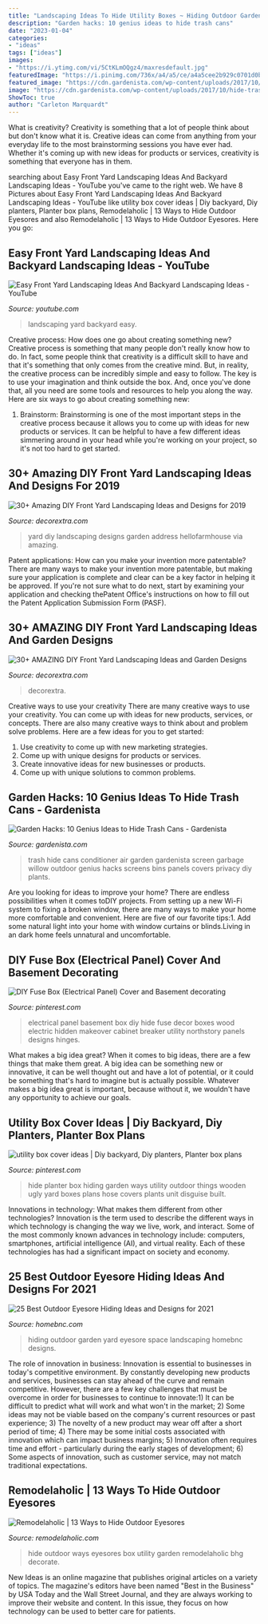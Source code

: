 ```yaml
---
title: "Landscaping Ideas To Hide Utility Boxes ~ Hiding Outdoor Garden Yard Eyesore Space Landscaping Homebnc Designs"
description: "Garden hacks: 10 genius ideas to hide trash cans"
date: "2023-01-04"
categories:
- "ideas"
tags: ["ideas"]
images:
- "https://i.ytimg.com/vi/5CtKLmOQgz4/maxresdefault.jpg"
featuredImage: "https://i.pinimg.com/736x/a4/a5/ce/a4a5cee2b929c0701d0bc00c34c4af3d--electrical-panel-cover-ideas-basements-hidden-electrical-panel.jpg"
featured_image: "https://cdn.gardenista.com/wp-content/uploads/2017/10/hide-trash-bins-garbage-cans-willow-panels-plow-hearth.jpg"
image: "https://cdn.gardenista.com/wp-content/uploads/2017/10/hide-trash-bins-garbage-cans-willow-panels-plow-hearth.jpg"
ShowToc: true
author: "Carleton Marquardt"
---
```



What is creativity?
Creativity is something that a lot of people think about but don't know what it is. Creative ideas can come from anything from your everyday life to the most brainstorming sessions you have ever had. Whether it's coming up with new ideas for products or services, creativity is something that everyone has in them.

	

		
searching about Easy Front Yard Landscaping Ideas And Backyard Landscaping Ideas - YouTube you've came to the right web. We have 8 Pictures about Easy Front Yard Landscaping Ideas And Backyard Landscaping Ideas - YouTube like utility box cover ideas | Diy backyard, Diy planters, Planter box plans, Remodelaholic | 13 Ways to Hide Outdoor Eyesores and also Remodelaholic | 13 Ways to Hide Outdoor Eyesores. Here you go:
		
    
## Easy Front Yard Landscaping Ideas And Backyard Landscaping Ideas - YouTube

<img loading=lazy src="https://i.ytimg.com/vi/5CtKLmOQgz4/maxresdefault.jpg" onerror="this.onerror=null;this.src='https://tse2.mm.bing.net/th?id=OIP.chuTZjUtTOLXhLNreAI5bQHaEK&amp;pid=15.1';" alt="Easy Front Yard Landscaping Ideas And Backyard Landscaping Ideas - YouTube">

_Source: youtube.com_

>landscaping yard backyard easy. 

	

Creative process: How does one go about creating something new?
Creative process is something that many people don't really know how to do. In fact, some people think that creativity is a difficult skill to have and that it's something that only comes from the creative mind. But, in reality, the creative process can be incredibly simple and easy to follow. The key is to use your imagination and think outside the box. And, once you've done that, all you need are some tools and resources to help you along the way. Here are six ways to go about creating something new: 
1) Brainstorm: Brainstorming is one of the most important steps in the creative process because it allows you to come up with ideas for new products or services. It can be helpful to have a few different ideas simmering around in your head while you're working on your project, so it's not too hard to get started.

    
## 30+ Amazing DIY Front Yard Landscaping Ideas And Designs For 2019

<img loading=lazy src="https://decorextra.com/wp-content/uploads/2017/06/Beautiful-DIY-Address-Post-Front-Yard-Landscaping-Ideas-and-projects.jpg" onerror="this.onerror=null;this.src='https://tse1.mm.bing.net/th?id=OIP.P5kcl-3XSikSqRFyXNFY_wHaLL&amp;pid=15.1';" alt="30+ Amazing DIY Front Yard Landscaping Ideas and Designs for 2019">

_Source: decorextra.com_

>yard diy landscaping designs garden address hellofarmhouse via amazing. 

	

Patent applications: How can you make your invention more patentable?
There are many ways to make your invention more patentable, but making sure your application is complete and clear can be a key factor in helping it be approved. If you're not sure what to do next, start by examining your application and checking thePatent Office's instructions on how to fill out the Patent Application Submission Form (PASF).

    
## 30+ AMAZING DIY Front Yard Landscaping Ideas And Garden Designs

<img loading=lazy src="https://decorextra.com/wp-content/uploads/2017/06/Beautiful-Planted-Wheelbarrow-Front-Yard-Landscaping-Ideas-and-projects.jpg" onerror="this.onerror=null;this.src='https://tse3.mm.bing.net/th?id=OIP.P5bQinMlHCwj1gbfZWSqgwHaFj&amp;pid=15.1';" alt="30+ AMAZING DIY Front Yard Landscaping Ideas and Garden Designs">

_Source: decorextra.com_

>decorextra. 

	

Creative ways to use your creativity
There are many creative ways to use your creativity. You can come up with ideas for new products, services, or concepts. There are also many creative ways to think about and problem solve problems. Here are a few ideas for you to get started:
1) Use creativity to come up with new marketing strategies.
2) Come up with unique designs for products or services.
3) Create innovative ideas for new businesses or products.
4) Come up with unique solutions to common problems.

    
## Garden Hacks: 10 Genius Ideas To Hide Trash Cans - Gardenista

<img loading=lazy src="https://cdn.gardenista.com/wp-content/uploads/2017/10/hide-trash-bins-garbage-cans-willow-panels-plow-hearth.jpg" onerror="this.onerror=null;this.src='https://tse3.mm.bing.net/th?id=OIP.uQUALCEdXsMgIdRst6pXeAHaIJ&amp;pid=15.1';" alt="Garden Hacks: 10 Genius Ideas to Hide Trash Cans - Gardenista">

_Source: gardenista.com_

>trash hide cans conditioner air garden gardenista screen garbage willow outdoor genius hacks screens bins panels covers privacy diy plants. 

	

Are you looking for ideas to improve your home? There are endless possibilities when it comes toDIY projects. From setting up a new Wi-Fi system to fixing a broken window, there are many ways to make your home more comfortable and convenient. Here are five of our favorite tips:1. Add some natural light into your home with window curtains or blinds.Living in an dark home feels unnatural and uncomfortable.

    
## DIY Fuse Box (Electrical Panel) Cover And Basement Decorating

<img loading=lazy src="https://i.pinimg.com/736x/a4/a5/ce/a4a5cee2b929c0701d0bc00c34c4af3d--electrical-panel-cover-ideas-basements-hidden-electrical-panel.jpg" onerror="this.onerror=null;this.src='https://tse4.mm.bing.net/th?id=OIP.btAa0eKsYvmvzYQoOUXnXQHaLI&amp;pid=15.1';" alt="DIY Fuse Box (Electrical Panel) Cover and Basement decorating">

_Source: pinterest.com_

>electrical panel basement box diy hide fuse decor boxes wood electric hidden makeover cabinet breaker utility northstory panels designs hinges. 

	

What makes a big idea great?
When it comes to big ideas, there are a few things that make them great. A big idea can be something new or innovative, it can be well thought out and have a lot of potential, or it could be something that's hard to imagine but is actually possible. Whatever makes a big idea great is important, because without it, we wouldn't have any opportunity to achieve our goals.

    
## Utility Box Cover Ideas | Diy Backyard, Diy Planters, Planter Box Plans

<img loading=lazy src="https://i.pinimg.com/736x/13/3e/46/133e4686443503291cb3fe90f340c654.jpg" onerror="this.onerror=null;this.src='https://tse3.mm.bing.net/th?id=OIP.MIpz9DbFA1DogBoOnvVg9wHaFX&amp;pid=15.1';" alt="utility box cover ideas | Diy backyard, Diy planters, Planter box plans">

_Source: pinterest.com_

>hide planter box hiding garden ways utility outdoor things wooden ugly yard boxes plans hose covers plants unit disguise built. 

	

Innovations in technology: What makes them different from other technologies?
Innovation is the term used to describe the different ways in which technology is changing the way we live, work, and interact. Some of the most commonly known advances in technology include: computers, smartphones, artificial intelligence (AI), and virtual reality. Each of these technologies has had a significant impact on society and economy.

    
## 25 Best Outdoor Eyesore Hiding Ideas And Designs For 2021

<img loading=lazy src="https://homebnc.com/homeimg/2017/07/outdoor-eyesore-hiding-ideas-featured-homebnc.jpg" onerror="this.onerror=null;this.src='https://tse2.mm.bing.net/th?id=OIP.cRUKsDwEbpVZBR4WkMBG1gHaD4&amp;pid=15.1';" alt="25 Best Outdoor Eyesore Hiding Ideas and Designs for 2021">

_Source: homebnc.com_

>hiding outdoor garden yard eyesore space landscaping homebnc designs. 

	

The role of innovation in business:
Innovation is essential to businesses in today's competitive environment. By constantly developing new products and services, businesses can stay ahead of the curve and remain competitive. However, there are a few key challenges that must be overcome in order for businesses to continue to innovate:1) It can be difficult to predict what will work and what won't in the market; 2) Some ideas may not be viable based on the company's current resources or past experience; 3) The novelty of a new product may wear off after a short period of time; 4) There may be some initial costs associated with innovation which can impact business margins; 5) Innovation often requires time and effort - particularly during the early stages of development; 6) Some aspects of innovation, such as customer service, may not match traditional expectations.

    
## Remodelaholic | 13 Ways To Hide Outdoor Eyesores

<img loading=lazy src="https://www.remodelaholic.com/wp-content/uploads/2015/12/101054232.jpg.rendition.largest.jpg" onerror="this.onerror=null;this.src='https://tse3.mm.bing.net/th?id=OIP.TascNmctco04fk7zKvrtJwHaJ4&amp;pid=15.1';" alt="Remodelaholic | 13 Ways to Hide Outdoor Eyesores">

_Source: remodelaholic.com_

>hide outdoor ways eyesores box utility garden remodelaholic bhg decorate. 

	

New Ideas is an online magazine that publishes original articles on a variety of topics. The magazine's editors have been named "Best in the Business" by USA Today and the Wall Street Journal, and they are always working to improve their website and content. In this issue, they focus on how technology can be used to better care for patients.

